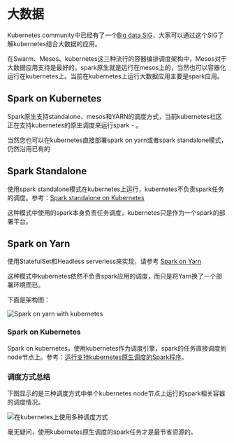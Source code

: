 # 大数据

Kubernetes community中已经有了一个[Big data SIG](https://github.com/kubernetes/community/tree/master/sig-big-data)，大家可以通过这个SIG了解kubernetes结合大数据的应用。

在Swarm、Mesos、kubernetes这三种流行的容器编排调度架构中，Mesos对于大数据应用支持是最好的，spark原生就是运行在mesos上的，当然也可以容器化运行在kubernetes上。当前在kubernetes上运行大数据应用主要是spark应用。

## Spark on Kubernetes

Spark原生支持standalone、mesos和YARN的调度方式，当前kubernetes社区正在支持kubernetes的原生调度来运行spark - 。

当然您也可以在kubernetes直接部署spark on yarn或者spark standalone模式，仍然沿用已有的

## Spark Standalone

使用spark standalone模式在kubernetes上运行，kubernetes不负责spark任务的调度。参考：[Spark standalone on Kubernetes](spark-standalone-on-kubernetes.md)

这种模式中使用的spark本身负责任务调度，kubernetes只是作为一个spark的部署平台。

## Spark on Yarn

使用StatefulSet和Headless serverless来实现，请参考 [Spark on Yarn](https://github.com/rootsongjc/kube-yarn/tree/sz-test)

这种模式中kubernetes依然不负责spark应用的调度，而只是将Yarn换了一个部署环境而已。

下面是架构图：

![Spark on yarn with kubernetes](../images/spark-on-yarn-with-kubernetes.png)

### Spark on Kubernetes

Spark on kubernetes，使用kubernetes作为调度引擎，spark的任务直接调度到node节点上。参考：[运行支持kubernetes原生调度的Spark程序](running-spark-with-kubernetes-native-scheduler.md)。

### 调度方式总结

下图显示的是三种调度方式中单个kubernetes node节点上运行的spark相关容器的调度情况。

![在kubernetes上使用多种调度方式](../images/spark-on-kubernetes-with-different-schedulers.jpg)

毫无疑问，使用kubernetes原生调度的spark任务才是最节省资源的。